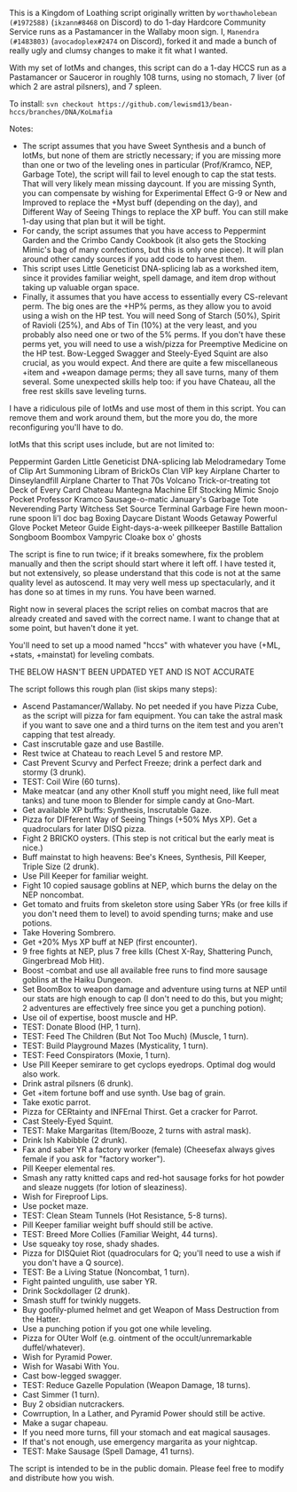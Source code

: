 This is a Kingdom of Loathing script originally written by `worthawholebean (#1972588)` (`ikzann#8468` on Discord) to do 1-day Hardcore Community Service runs as a Pastamancer in the Wallaby moon sign. I, `Manendra (#1483803)` (`avocadoplex#2474` on Discord), forked it and made a bunch of really ugly and clumsy changes to make it fit what I wanted. 

With my set of IotMs and changes, this script can do a 1-day HCCS run as a Pastamancer or Sauceror in roughly 108 turns, using no stomach, 7 liver (of which 2 are astral pilsners), and 7 spleen.

To install:
`svn checkout https://github.com/lewismd13/bean-hccs/branches/DNA/KoLmafia`

Notes:
- The script assumes that you have Sweet Synthesis and a bunch of IotMs, but none of them are strictly necessary; if you are missing more than one or two of the leveling ones in particular (Prof/Kramco, NEP, Garbage Tote), the script will fail to level enough to cap the stat tests. That will very likely mean missing daycount. If you are missing Synth, you can compensate by wishing for Experimental Effect G-9 or New and Improved to replace the +Myst buff (depending on the day), and Different Way of Seeing Things to replace the XP buff. You can still make 1-day using that plan but it will be tight.
- For candy, the script assumes that you have access to Peppermint Garden and the Crimbo Candy Cookbook (it also gets the Stocking Mimic's bag of many confections, but this is only one piece). It will plan around other candy sources if you add code to harvest them.
- This script uses Little Geneticist DNA-splicing lab as a workshed item, since it provides familiar weight, spell damage, and item drop without taking up valuable organ space.
- Finally, it assumes that you have access to essentially every CS-relevant perm. The big ones are the +HP% perms, as they allow you to avoid using a wish on the HP test. You will need Song of Starch (50%), Spirit of Ravioli (25%), and Abs of Tin (10%) at the very least, and you probably also need one or two of the 5% perms. If you don't have these perms yet, you will need to use a wish/pizza for Preemptive Medicine on the HP test. Bow-Legged Swagger and Steely-Eyed Squint are also crucial, as you would expect. And there are quite a few miscellaneous +item and +weapon damage perms; they all save turns, many of them several. Some unexpected skills help too: if you have Chateau, all the free rest skills save leveling turns.

I have a ridiculous pile of IotMs and use most of them in this script. You can remove them and work around them, but the more you do, the more reconfiguring you'll have to do.

IotMs that this script uses include, but are not limited to:

Peppermint Garden
Little Geneticist DNA-splicing lab
Melodramedary
Tome of Clip Art Summoning
Libram of BrickOs
Clan VIP key
Airplane Charter to Dinseylandfill
Airplane Charter to That 70s Volcano
Trick-or-treating tot
Deck of Every Card
Chateau Mantegna
Machine Elf
Stocking Mimic
Snojo
Pocket Professor
Kramco Sausage-o-matic
January's Garbage Tote
Neverending Party
Witchess Set
Source Terminal
Garbage Fire
hewn moon-rune spoon
li'l doc bag
Boxing Daycare
Distant Woods Getaway
Powerful Glove
Pocket Meteor Guide
Eight-days-a-week pillkeeper
Bastille Battalion
Songboom Boombox
Vampyric Cloake
box o' ghosts

The script is fine to run twice; if it breaks somewhere, fix the problem manually and then the script should start where it left off. I have tested it, but not extensively, so please understand that this code is not at the same quality level as autoscend. It may very well mess up spectacularly, and it has done so at times in my runs. You have been warned.

Right now in several places the script relies on combat macros that are already created and saved with the correct name. I want to change that at some point, but haven't done it yet.

You'll need to set up a mood named "hccs" with whatever you have (+ML, +stats, +mainstat) for leveling combats.

THE BELOW HASN'T BEEN UPDATED YET AND IS NOT ACCURATE

The script follows this rough plan (list skips many steps):
- Ascend Pastamancer/Wallaby. No pet needed if you have Pizza Cube, as the script will pizza for fam equipment. You can take the astral mask if you want to save one and a third turns on the item test and you aren't capping that test already.
- Cast inscrutable gaze and use Bastille.
- Rest twice at Chateau to reach Level 5 and restore MP.
- Cast Prevent Scurvy and Perfect Freeze; drink a perfect dark and stormy (3 drunk).
- TEST: Coil Wire (60 turns).
- Make meatcar (and any other Knoll stuff you might need, like full meat tanks) and tune moon to Blender for simple candy at Gno-Mart.
- Get available XP buffs: Synthesis, Inscrutable Gaze.
- Pizza for DIFferent Way of Seeing Things (+50% Mys XP). Get a quadroculars for later DISQ pizza.
- Fight 2 BRICKO oysters. (This step is not critical but the early meat is nice.)
- Buff mainstat to high heavens: Bee's Knees, Synthesis, Pill Keeper, Triple Size (2 drunk).
- Use Pill Keeper for familiar weight.
- Fight 10 copied sausage goblins at NEP, which burns the delay on the NEP noncombat.
- Get tomato and fruits from skeleton store using Saber YRs (or free kills if you don't need them to level) to avoid spending turns; make and use potions.
- Take Hovering Sombrero.
- Get +20% Mys XP buff at NEP (first encounter).
- 9 free fights at NEP, plus 7 free kills (Chest X-Ray, Shattering Punch, Gingerbread Mob Hit).
- Boost -combat and use all available free runs to find more sausage goblins at the Haiku Dungeon.
- Set BoomBox to weapon damage and adventure using turns at NEP until our stats are high enough to cap (I don't need to do this, but you might; 2 adventures are effectively free since you get a punching potion).
- Use oil of expertise, boost muscle and HP.
- TEST: Donate Blood (HP, 1 turn).
- TEST: Feed The Children (But Not Too Much) (Muscle, 1 turn).
- TEST: Build Playground Mazes (Mysticality, 1 turn).
- TEST: Feed Conspirators (Moxie, 1 turn).
- Use Pill Keeper semirare to get cyclops eyedrops. Optimal dog would also work.
- Drink astral pilsners (6 drunk).
- Get +item fortune boff and use synth. Use bag of grain.
- Take exotic parrot.
- Pizza for CERtainty and INFErnal Thirst. Get a cracker for Parrot.
- Cast Steely-Eyed Squint.
- TEST: Make Margaritas (Item/Booze, 2 turns with astral mask).
- Drink Ish Kabibble (2 drunk).
- Fax and saber YR a factory worker (female) (Cheesefax always gives female if you ask for "factory worker").
- Pill Keeper elemental res.
- Smash any ratty knitted caps and red-hot sausage forks for hot powder and sleaze nuggets (for lotion of sleaziness).
- Wish for Fireproof Lips.
- Use pocket maze.
- TEST: Clean Steam Tunnels (Hot Resistance, 5-8 turns).
- Pill Keeper familiar weight buff should still be active.
- TEST: Breed More Collies (Familiar Weight, 44 turns).
- Use squeaky toy rose, shady shades.
- Pizza for DISQuiet Riot (quadroculars for Q; you'll need to use a wish if you don't have a Q source).
- TEST: Be a Living Statue (Noncombat, 1 turn).
- Fight painted ungulith, use saber YR.
- Drink Sockdollager (2 drunk).
- Smash stuff for twinkly nuggets.
- Buy goofily-plumed helmet and get Weapon of Mass Destruction from the Hatter.
- Use a punching potion if you got one while leveling.
- Pizza for OUter Wolf (e.g. ointment of the occult/unremarkable duffel/whatever).
- Wish for Pyramid Power.
- Wish for Wasabi With You.
- Cast bow-legged swagger.
- TEST: Reduce Gazelle Population (Weapon Damage, 18 turns).
- Cast Simmer (1 turn).
- Buy 2 obsidian nutcrackers.
- Cowrruption, In a Lather, and Pyramid Power should still be active.
- Make a sugar chapeau.
- If you need more turns, fill your stomach and eat magical sausages.
- If that's not enough, use emergency margarita as your nightcap.
- TEST: Make Sausage (Spell Damage, 41 turns).

The script is intended to be in the public domain. Please feel free to modify and distribute how you wish.
